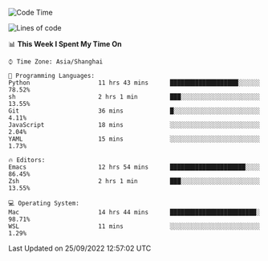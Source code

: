<!--START_SECTION:waka-->
![Code Time](http://img.shields.io/badge/Code%20Time-878%20hrs%2020%20mins-blue)

![Lines of code](https://img.shields.io/badge/From%20Hello%20World%20I%27ve%20Written-22%20Thousand%20lines%20of%20code-blue)

📊 **This Week I Spent My Time On** 

```text
⌚︎ Time Zone: Asia/Shanghai

💬 Programming Languages: 
Python                   11 hrs 43 mins      ███████████████████░░░░░░   78.52% 
sh                       2 hrs 1 min         ███░░░░░░░░░░░░░░░░░░░░░░   13.55% 
Git                      36 mins             █░░░░░░░░░░░░░░░░░░░░░░░░   4.11% 
JavaScript               18 mins             ░░░░░░░░░░░░░░░░░░░░░░░░░   2.04% 
YAML                     15 mins             ░░░░░░░░░░░░░░░░░░░░░░░░░   1.73%

🔥 Editors: 
Emacs                    12 hrs 54 mins      █████████████████████░░░░   86.45% 
Zsh                      2 hrs 1 min         ███░░░░░░░░░░░░░░░░░░░░░░   13.55%

💻 Operating System: 
Mac                      14 hrs 44 mins      ████████████████████████░   98.71% 
WSL                      11 mins             ░░░░░░░░░░░░░░░░░░░░░░░░░   1.29%

```


 Last Updated on 25/09/2022 12:57:02 UTC
<!--END_SECTION:waka-->
